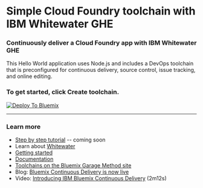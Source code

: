 # Simple Cloud Foundry toolchain with IBM Whitewater GHE

### Continuously deliver a Cloud Foundry app with IBM Whitewater GHE

This Hello World application uses Node.js and includes a DevOps toolchain that is preconfigured for continuous delivery, source control, issue tracking, and online editing.

### To get started, click **Create toolchain**.

[![Deploy To Bluemix](https://console.ng.bluemix.net/devops/graphics/create_toolchain_button.png)](https://console.ng.bluemix.net/devops/setup/deploy/?repository=https%3A//github.com/open-toolchain/cf-starter-wwghe-toolchain)

---
### Learn more

* [Step by step tutorial]() -- coming soon
* Learn about [Whitewater](https://whitewater.ibm.com)
* [Getting started](https://bluemix.net/devops)
* [Documentation](https://console.ng.bluemix.net/docs/services/ContinuousDelivery/index.html?pos=2)
* [Toolchains on the Bluemix Garage Method site](https://www.ibm.com/devops/method/category/tools)
* Blog: [Bluemix Continuous Delivery is now live](https://www.ibm.com/blogs/bluemix/2016/11/bluemix-continuous-delivery-is-now-live/)
* Video: [Introducing IBM Bluemix Continuous Delivery](https://www.youtube.com/watch?v=QPSAZ64APpc&feature=youtu.be) (2m12s)
